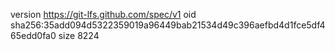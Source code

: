 version https://git-lfs.github.com/spec/v1
oid sha256:35add094d5322359019a96449bab21534d49c396aefbd4d1fce5df465edd0fa0
size 8224

